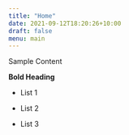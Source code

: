 ```yaml
---
title: "Home"
date: 2021-09-12T18:20:26+10:00
draft: false
menu: main
---
```

Sample Content

**Bold Heading**

- List 1

- List 2

- List 3
